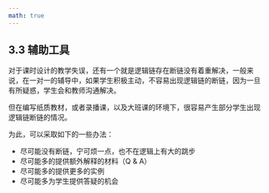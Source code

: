 ```yaml
---
math: true
---
```


## 3.3 辅助工具

对于课时设计的教学失误，还有一个就是逻辑链存在断链没有着重解决，一般来说，在一对一的辅导中，如果学生积极主动，不容易出现逻辑链的断链，因为一旦有所疑惑，学生会和教师沟通解决。

但在编写纸质教材，或者录播课，以及大班课的环境下，很容易产生部分学生出现逻辑链断链的情况。

为此，可以采取如下的一些办法：

- 尽可能没有断链，宁可烦一点，也不在逻辑上有大的跳步
- 尽可能多的提供额外解释的材料（Q & A）
- 尽可能多的提供更多的实例
- 尽可能多为学生提供答疑的机会